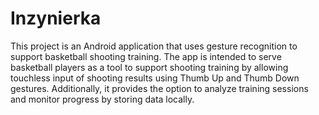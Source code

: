 # Inzynierka

This project is an Android application that uses gesture recognition to support basketball shooting training. The app is intended to serve basketball players as a tool to support shooting training by allowing touchless input of shooting results using Thumb Up and Thumb Down gestures. Additionally, it provides the option to analyze training sessions and monitor progress by storing data
locally.

